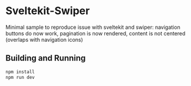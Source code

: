 # Sveltekit-Swiper
Minimal sample to reproduce issue with sveltekit and swiper:
navigation buttons do now work, pagination is now rendered, content is not centered (overlaps with navigation icons)

## Building and Running
```bash
npm install
npm run dev
```